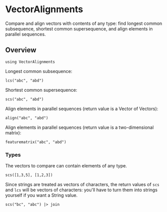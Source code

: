 # VectorAlignments



Compare and align vectors with contents of any type: find longest common subsequence, shortest common supersequence, and align elements in parallel sequences.


## Overview 

```@example basic
using VectorAlignments
```

Longest common subsequence:

```@example basic
lcs("abc", "abd")
```


Shortest common supersequence:

```@example basic
scs("abc", "abd")
```



Align elements in parallel sequences (return value is a Vector of Vectors):

```@example basic
align("abc", "abd")
```

Align elements in parallel sequences (return value is a two-dimensional matrix):

```@example basic
featurematrix("abc", "abd")
```

### Types

The vectors to compare can contain elements of any type.

```@example basic
scs([1,3,5], [1,2,3])
```

Since strings are treated as vectors of characters, the return values of `scs` and `lcs` will be vectors of characters: you'll have to turn them into strings yourself if you want a String value.

```@example basic
scs("bc", "abc") |> join
```

